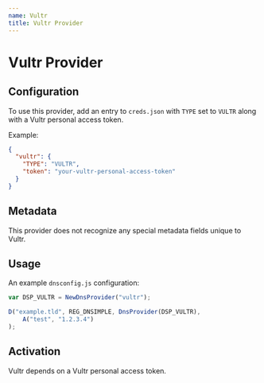 ```yaml
---
name: Vultr
title: Vultr Provider
---
```

# Vultr Provider

## Configuration

To use this provider, add an entry to `creds.json` with `TYPE` set to `VULTR`
along with a Vultr personal access token.

Example:

```json
{
  "vultr": {
    "TYPE": "VULTR",
    "token": "your-vultr-personal-access-token"
  }
}
```

## Metadata

This provider does not recognize any special metadata fields unique to Vultr.

## Usage

An example `dnsconfig.js` configuration:

```javascript
var DSP_VULTR = NewDnsProvider("vultr");

D("example.tld", REG_DNSIMPLE, DnsProvider(DSP_VULTR),
    A("test", "1.2.3.4")
);
```

## Activation

Vultr depends on a Vultr personal access token.
